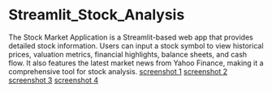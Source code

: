 # Streamlit_Stock_Analysis
The Stock Market Application is a Streamlit-based web app that provides detailed stock information. Users can input a stock symbol to view historical prices, valuation metrics, financial highlights, balance sheets, and cash flow. It also features the latest market news from Yahoo Finance, making it a comprehensive tool for stock analysis.
[screenshot 1](C:\Users\PC\Downloads\streamlit_stock_analysis\Streamlit_Stock_Analysis\screenshot\ss1.png)
[screenshot 2](C:\Users\PC\Downloads\streamlit_stock_analysis\Streamlit_Stock_Analysis\screenshot\ss2.png)
[screenshot 3](C:\Users\PC\Downloads\streamlit_stock_analysis\Streamlit_Stock_Analysis\screenshot\ss3.png)
[screenshot 4](C:\Users\PC\Downloads\streamlit_stock_analysis\Streamlit_Stock_Analysis\screenshot\ss4.png)